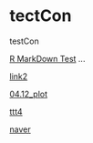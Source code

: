 # tectCon
testCon


[R MarkDown Test](/mdtest.md)
...

[link2](https://github.com/LegenDad/tectCon/blob/master/mdtest.md)

[04.12_plot](plot.md)

[ttt4](ttt4.md)

[naver](http://naver.com)
